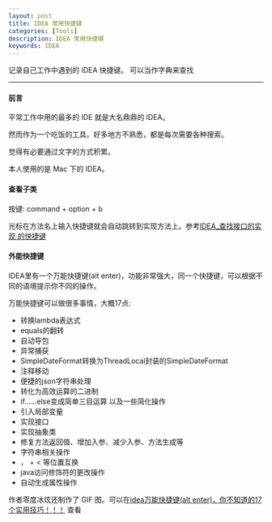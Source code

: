 ```yaml
---
layout: post
title: IDEA 常用快捷键
categories: [Tools]
description: IDEA 常用快捷键
keywords: IDEA
---
```


记录自己工作中遇到的 IDEA 快捷键。 可以当作字典来查找

---

#### 前言

平常工作中用的最多的 IDE 就是大名鼎鼎的 IDEA。

然而作为一个吃饭的工具。好多地方不熟悉，都是每次需要各种搜索。

觉得有必要通过文字的方式积累。

本人使用的是 Mac 下的 IDEA。

#### 查看子类

按键: command + option + b

光标在方法名上输入快捷键就会自动跳转到实现方法上。参考[IDEA_查找接口的实现 的快捷键](https://blog.csdn.net/u010003835/article/details/79036666)


#### 外能快捷键

IDEA里有一个万能快捷键(alt enter)，功能非常强大，同一个快捷键，可以根据不同的语境提示你不同的操作。

万能快捷键可以做很多事情，大概17点:
- 转换lambda表达式
- equals的翻转
- 自动导包
- 异常捕获
- SimpleDateFormat转换为ThreadLocal封装的SimpleDateFormat
- 注释移动
- 便捷的json字符串处理
- 转化为高效运算的二进制
- if……else变成简单三目运算 以及一些简化操作
- 引入局部变量
- 实现接口
- 实现抽象类
- 修复方法返回值、增加入参、减少入参、方法生成等
- 字符串相关操作
- ， + < 等位置互换
- java访问修饰符的更改操作
- 自动生成属性操作

作者零度冰炫还制作了 GIF 图。可以在[idea万能快捷键(alt enter)，你不知道的17个实用技巧！！！](http://www.jiangxinlingdu.com/idea/2019/07/19/idea.html) 查看






